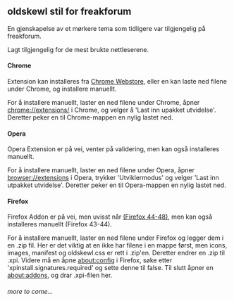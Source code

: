 ## oldskewl stil for freakforum

En gjenskapelse av et mørkere tema som tidligere var tilgjengelig på freakforum.

Lagt tilgjengelig for de mest brukte nettleserene.



#### Chrome
Extension kan installeres fra <a href="https://chrome.google.com/webstore/detail/freakno-oldskewl/cpilifhaiommiogjchddffpdhhpmeabl">Chrome Webstore</a>, eller en kan laste ned filene under Chrome, og installere manuellt.

For å installere manuellt, laster en ned filene under Chrome, åpner <a href="chrome://extensions/">chrome://extensions/</a> i Chrome, og velger å 'Last inn upakket utvidelse'. Deretter peker en til Chrome-mappen en nylig lastet ned.



#### Opera
Opera Extension er på vei, venter på validering, men kan også installeres manuellt.

For å installere manuellt, laster en ned filene under Opera, åpner <a href="browser://extensions">browser://extensions</a> i Opera, trykker 'Utviklermodus' og velger 'Last inn utpakket utvidelse'. Deretter peker en til Opera-mappen en nylig lastet ned.



#### Firefox
Firefox Addon er på vei, men uvisst når <a href="https://blog.mozilla.org/addons/2015/12/21/webextensions-in-firefox-45-2/">(Firefox 44-48)</a>, men kan også installeres manuellt (Firefox 43-44).

For å installere manuellt, laster en ned filene under Firefox og legger dem i en .zip fil. Her er det viktig at en ikke har filene i en mappe først, men icons, images, manifest og oldskewl.css er rett i .zip'en. Deretter endrer en .zip til .xpi. Videre må en åpne <a href="about:config">about:config</a> i Firefox, søke etter 'xpinstall.signatures.required' og sette denne til false. Til slutt åpner en <a href="about:addons">about:addons</a>, og drar .xpi-filen her.


###### more to come...
